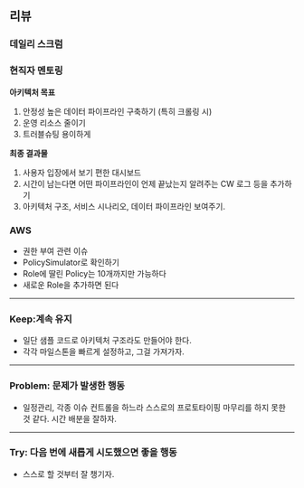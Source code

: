 ## 리뷰
  ### 데일리 스크럼

  ### 현직자 멘토링
  
  **아키텍처 목표**
  1. 안정성 높은 데이터 파이프라인 구축하기 (특히 크롤링 시)
  2. 운영 리소스 줄이기
  3. 트러블슈팅 용이하게

  **최종 결과물**
  1. 사용자 입장에서 보기 편한 대시보드
  2. 시간이 남는다면 어떤 파이프라인이 언제 끝났는지 알려주는 CW 로그 등을 추가하기
  3. 아키텍처 구조, 서비스 시나리오, 데이터 파이프라인 보여주기.

  ### AWS
  - 권한 부여 관련 이슈
  - PolicySimulator로 확인하기
  - Role에 딸린 Policy는 10개까지만 가능하다
  - 새로운 Role을 추가하면 된다
  
---

### Keep:계속 유지
  - 일단 샘플 코드로 아키텍처 구조라도 만들어야 한다.
  - 각각 마일스톤을 빠르게 설정하고, 그걸 가져가자.

---

### Problem: 문제가 발생한 행동
  - 일정관리, 각종 이슈 컨트롤을 하느라 스스로의 프로토타이핑 마무리를 하지 못한 것 같다. 시간 배분을 잘하자.

---
### Try: 다음 번에 새롭게 시도했으면 좋을 행동
- 스스로 할 것부터 잘 챙기자.